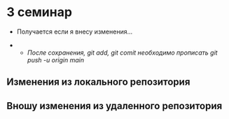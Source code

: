 # 3 семинар
* Получается если я внесу изменения...

* * _После сохранения, git add, git comit необходимо прописать git push -u origin main_
## Изменения из локального репозитория
## Вношу изменения из удаленного репозитория